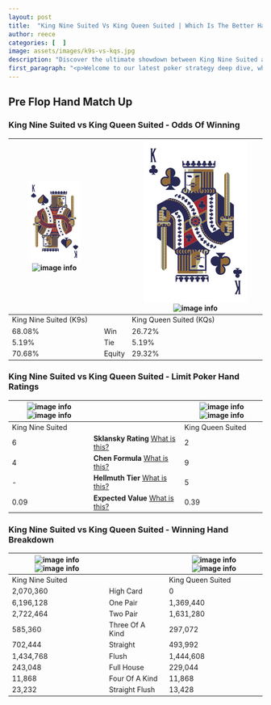 ```yaml
---
layout: post
title:  "King Nine Suited Vs King Queen Suited | Which Is The Better Hand In Poker? A Complete Guide"
author: reece
categories: [  ]
image: assets/images/k9s-vs-kqs.jpg
description: "Discover the ultimate showdown between King Nine Suited and King Queen Suited in poker! Uncover the odds, strategies, and scenarios where one hand triumphs over the other. Get ready to up your poker game with this thrilling analysis."
first_paragraph: "<p>Welcome to our latest poker strategy deep dive, where we're pitting two distinct hands against each other in a high-stakes showdown: King Nine Suited vs King Queen Suited.</p><p>In the dynamic world of poker, every decision counts, and knowing which hand holds the upper hand is key to your success at the table.</p><p>In this article, we'll dissect these two hands, explore the scenarios where one dominates the other, and equip you with the knowledge to make strategic choices that can tip the odds in your favor.</p><p>Get ready to unravel the intriguing dynamics of these poker hands and elevate your game to new heights.</p>"
---
```




[comment]: # (sp0)

## Pre Flop Hand Match Up

<div class="table hand-ratings" markdown="1"> 



### King Nine Suited vs King Queen Suited - Odds Of Winning


    
| ![image info](assets/images/hand1/K.png) ![image info](assets/images/hand1/9s.png) |  | ![image info](assets/images/hand2/K.png) ![image info](assets/images/hand2/qs.png) |
| -------- | -------- | -------- |
| King Nine Suited (K9s) |  | King Queen Suited (KQs) |
| 68.08% | Win | 26.72% |
| 5.19% | Tie | 5.19% |
| 70.68% | Equity | 29.32% |




[comment]: # (sp1)



### King Nine Suited vs King Queen Suited - Limit Poker Hand Ratings


    
| ![image info](https://www.riverpairs.com/assets/images/hand1/K.png) ![image info](https://www.riverpairs.com/assets/images/hand1/9s.png) |  | ![image info](https://www.riverpairs.com/assets/images/hand2/K.png) ![image info](https://www.riverpairs.com/assets/images/hand2/qs.png) |
| -------- | -------- | -------- |
| King Nine Suited |  | King Queen Suited |
| 6 | **Sklansky Rating** [What is this?](/sklansky-rating-explained) | 2 |
| 4 | **Chen Formula** [What is this?](/chen-formula-explained) | 9 |
| - | **Hellmuth Tier** [What is this?](/Hellmuth-tier-explained) | 5 |
| 0.09 | **Expected Value** [What is this?](/expected-value-explained) | 0.39 |




[comment]: # (sp2)



### King Nine Suited vs King Queen Suited - Winning Hand Breakdown


    
| ![image info](https://www.riverpairs.com/assets/images/hand1/K.png) ![image info](https://www.riverpairs.com/assets/images/hand1/9s.png) |  | ![image info](https://www.riverpairs.com/assets/images/hand2/K.png) ![image info](https://www.riverpairs.com/assets/images/hand2/qs.png) |
| -------- | -------- | -------- |
| King Nine Suited |  | King Queen Suited |
| 2,070,360 | High Card | 0 |
| 6,196,128 | One Pair | 1,369,440 |
| 2,722,464 | Two Pair | 1,631,280 |
| 585,360 | Three Of A Kind | 297,072 |
| 702,444 | Straight | 493,992 |
| 1,434,768 | Flush | 1,444,608 |
| 243,048 | Full House | 229,044 |
| 11,868 | Four Of A Kind | 11,868 |
| 23,232 | Straight Flush | 13,428 |




[comment]: # (sp3)



</div>

[comment]: # (sp4)



[comment]: # (sp5)

